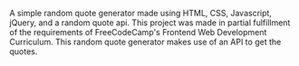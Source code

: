 A simple random quote generator made using HTML, CSS, Javascript, jQuery, and a random quote api. This project was made in partial fulfillment of the requirements of FreeCodeCamp's Frontend Web Development Curriculum. This random quote generator makes use of an API to get the quotes.
